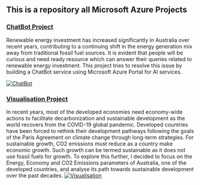 ## This is a repository all Microsoft Azure Projects 

### [ChatBot Project](https://github.com/maheshhase/Microsoft-Azure-Projects/tree/main/ChatBot "ChatBot Project")

Renewable energy investment has increased significantly in Australia over recent years, contributing to a continuing shift in the energy generation mix away from traditional fossil fuel sources. It is evident that people will be curious and need ready resource which can answer their queries related to renewable energy investment. This project tries to resolve this issue by building a ChatBot service using Microsoft Azure Portal for AI services.

[![ChatBot](https://raw.githubusercontent.com/maheshhase/Microsoft-Azure-Projects/main/ChatBot/Images/chatbot.png "ChatBot")](https://raw.githubusercontent.com/maheshhase/Microsoft-Azure-Projects/main/ChatBot/Images/chatbot.png "ChatBot")


### [Visualisation Project](https://github.com/maheshhase/Microsoft-Azure-Projects/tree/main/Visualisation "Visualisation Project")

In recent years, most of the developed economies need economy-wide actions to facilitate decarbonization and sustainable development as the world recovers from the COVID-19 global pandemic. Developed countries have been forced to rethink their development pathways following the goals of the Paris Agreement on climate change through long-term strategies.
For sustainable growth, CO2 emissions must reduce as a country make economic growth. Such growth can be termed sustainable as it does not use fossil fuels for growth. To explore this further, I decided to focus on the Energy, Economy and CO2 Emissions parameters of Australia, one of the developed countries, and analyse its path towards sustainable development over the past decades. 
[![Visualisation](https://blueandgreentomorrow.com/wp-content/uploads/2018/10/eco-investing.jpg "Visualisation")](https://blueandgreentomorrow.com/wp-content/uploads/2018/10/eco-investing.jpg "Visualisation")
